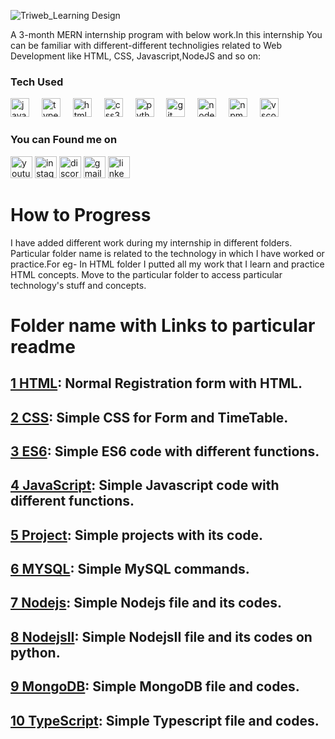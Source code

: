 ![Triweb_Learning Design](https://cdn.discordapp.com/attachments/874647785960521748/1156100142546554921/image.png?ex=6513bda9&is=65126c29&hm=db9e8feaea0f8eb415e03e6d282af16290eb39f8be3273bc8b298b033e6c925f&)

A 3-month MERN internship program with below work.In this internship You can be familiar with different-different technoligies related to Web Development like HTML, CSS, Javascript,NodeJS and so on:

### Tech Used

<div align="left">
  <img src="https://cdn.jsdelivr.net/gh/devicons/devicon/icons/javascript/javascript-original.svg" height="30" alt="javascript logo"  />
  <img width="12" />
  <img src="https://cdn.jsdelivr.net/gh/devicons/devicon/icons/typescript/typescript-original.svg" height="30" alt="typescript logo"  />
  <img width="12" />
  <img src="https://cdn.jsdelivr.net/gh/devicons/devicon/icons/html5/html5-original.svg" height="30" alt="html5 logo"  />
  <img width="12" />
  <img src="https://cdn.jsdelivr.net/gh/devicons/devicon/icons/css3/css3-original.svg" height="30" alt="css3 logo"  />
  <img width="12" />
  <img src="https://cdn.jsdelivr.net/gh/devicons/devicon/icons/python/python-original.svg" height="30" alt="python logo"  />
  <img width="12" />
  <img src="https://cdn.jsdelivr.net/gh/devicons/devicon/icons/git/git-original.svg" height="30" alt="git logo"  />
  <img width="12" />
  <img src="https://cdn.jsdelivr.net/gh/devicons/devicon/icons/nodejs/nodejs-original.svg" height="30" alt="nodejs logo"  />
  <img width="12" />
  <img src="https://cdn.jsdelivr.net/gh/devicons/devicon/icons/npm/npm-original-wordmark.svg" height="30" alt="npm logo"  />
  <img width="12" />
  <img src="https://cdn.jsdelivr.net/gh/devicons/devicon/icons/vscode/vscode-original.svg" height="30" alt="vscode logo"  />
</div>

### You can Found me on

<div align="left">
  <img src="https://img.shields.io/static/v1?message=Youtube&logo=youtube&label=&color=FF0000&logoColor=white&labelColor=&style=for-the-badge" height="35" alt="youtube logo"  />
  <img src="https://img.shields.io/static/v1?message=Instagram&logo=instagram&label=&color=E4405F&logoColor=white&labelColor=&style=for-the-badge" height="35" alt="instagram logo"  />
  <img src="https://img.shields.io/static/v1?message=Discord&logo=discord&label=&color=7289DA&logoColor=white&labelColor=&style=for-the-badge" height="35" alt="discord logo"  />
  <img src="https://img.shields.io/static/v1?message=Gmail&logo=gmail&label=&color=D14836&logoColor=white&labelColor=&style=for-the-badge" height="35" alt="gmail logo"  />
  <img src="https://img.shields.io/static/v1?message=LinkedIn&logo=linkedin&label=&color=0077B5&logoColor=white&labelColor=&style=for-the-badge" height="35" alt="linkedin logo"  />
</div>

### 

# How to Progress
I have added different work during my internship in different folders. Particular folder name is related to the technology in which I have worked or practice.For eg- In HTML folder I putted all my work that I learn and practice HTML concepts. Move to the particular folder to access particular technology's stuff and concepts.
# Folder name with Links to particular readme
## [1 HTML](/Triweb-Learning/HTML/README.md): Normal Registration form with HTML.
## [2 CSS](/Triweb-Learning/CSS/README.md): Simple CSS for Form and TimeTable.
## [3 ES6](/Triweb-Learning/ES6/README.md): Simple ES6 code with different functions.
## [4 JavaScript](/Triweb-Learning/JavaScript/README.md): Simple Javascript code with different functions.
## [5 Project](/Triweb-Learning/Projects/README.md): Simple projects with its code.
## [6 MYSQL](/Triweb-Learning/MYSQL/README.md): Simple MySQL commands.
## [7 Nodejs](/Nodejs/README.md): Simple Nodejs file and its codes.
## [8 NodejsII](/Triweb-Learning/NodejsII/README.md): Simple NodejsII file and its codes on python.
## [9 MongoDB](/Triweb-Learning/MongoDB/README.md): Simple MongoDB file and codes.
## [10 TypeScript](/Triweb-Learning/TypeScript/README.md): Simple Typescript file and codes.



